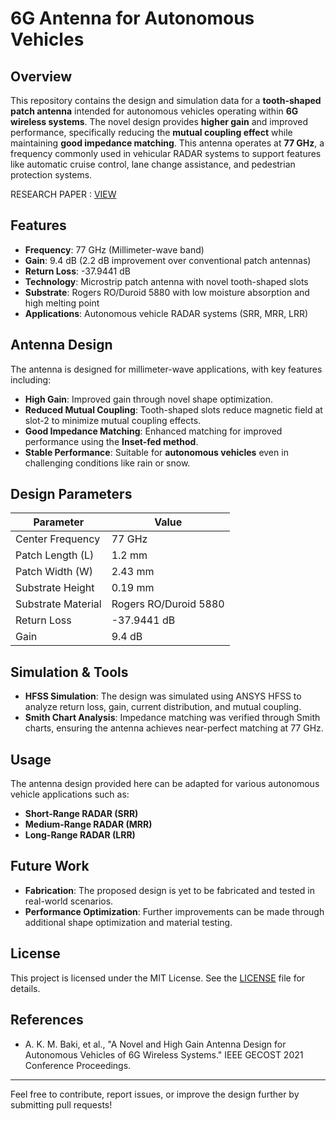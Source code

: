 # 6G Antenna for Autonomous Vehicles

## Overview

This repository contains the design and simulation data for a **tooth-shaped patch antenna** intended for autonomous vehicles operating within **6G wireless systems**. The novel design provides **higher gain** and improved performance, specifically reducing the **mutual coupling effect** while maintaining **good impedance matching**. This antenna operates at **77 GHz**, a frequency commonly used in vehicular RADAR systems to support features like automatic cruise control, lane change assistance, and pedestrian protection systems.

RESEARCH PAPER : [VIEW](./A_Novel_and_High_Gain_Antenna_Design_for_Autonomous_Vehicles_of_6G_Wireless_Systems(1).pdf)

## Features

- **Frequency**: 77 GHz (Millimeter-wave band)
- **Gain**: 9.4 dB (2.2 dB improvement over conventional patch antennas)
- **Return Loss**: -37.9441 dB
- **Technology**: Microstrip patch antenna with novel tooth-shaped slots
- **Substrate**: Rogers RO/Duroid 5880 with low moisture absorption and high melting point
- **Applications**: Autonomous vehicle RADAR systems (SRR, MRR, LRR)

## Antenna Design

The antenna is designed for millimeter-wave applications, with key features including:

- **High Gain**: Improved gain through novel shape optimization.
- **Reduced Mutual Coupling**: Tooth-shaped slots reduce magnetic field at slot-2 to minimize mutual coupling effects.
- **Good Impedance Matching**: Enhanced matching for improved performance using the **Inset-fed method**.
- **Stable Performance**: Suitable for **autonomous vehicles** even in challenging conditions like rain or snow.

## Design Parameters

| Parameter          | Value   |
| ------------------ | ------- |
| Center Frequency   | 77 GHz  |
| Patch Length (L)   | 1.2 mm  |
| Patch Width (W)    | 2.43 mm |
| Substrate Height   | 0.19 mm |
| Substrate Material | Rogers RO/Duroid 5880 |
| Return Loss        | -37.9441 dB |
| Gain               | 9.4 dB  |

## Simulation & Tools

- **HFSS Simulation**: The design was simulated using ANSYS HFSS to analyze return loss, gain, current distribution, and mutual coupling.
- **Smith Chart Analysis**: Impedance matching was verified through Smith charts, ensuring the antenna achieves near-perfect matching at 77 GHz.

## Usage

The antenna design provided here can be adapted for various autonomous vehicle applications such as:

- **Short-Range RADAR (SRR)**
- **Medium-Range RADAR (MRR)**
- **Long-Range RADAR (LRR)**

## Future Work

- **Fabrication**: The proposed design is yet to be fabricated and tested in real-world scenarios.
- **Performance Optimization**: Further improvements can be made through additional shape optimization and material testing.

## License

This project is licensed under the MIT License. See the [LICENSE](LICENSE) file for details.

## References

- A. K. M. Baki, et al., "A Novel and High Gain Antenna Design for Autonomous Vehicles of 6G Wireless Systems." IEEE GECOST 2021 Conference Proceedings. 

---

Feel free to contribute, report issues, or improve the design further by submitting pull requests!
